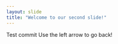 ```yaml
---
layout: slide
title: "Welcome to our second slide!"
---
```

Test commit
Use the left arrow to go back!
